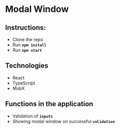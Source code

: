 # Modal Window

## Instructions:

- Clone the repo
- Run **`npm install`**
- Run **`npm start`**

## Technologies

- React
- TypeScript
- MobX

## Functions in the application

- Validation of **`inputs`**
- Showing modal window on successful **`validation`**
